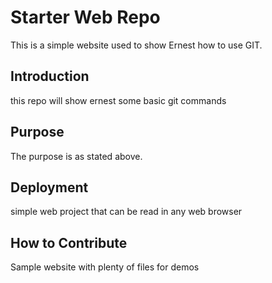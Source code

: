 # Starter Web Repo

This is a simple website used to show Ernest how to use GIT.

## Introduction
this repo will show ernest some basic git commands
## Purpose
 The purpose is as stated above.
## Deployment
simple web project that can be read in any web browser
## How to Contribute
Sample website with plenty of files for demos

